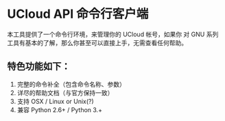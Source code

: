 # UCloud API 命令行客户端

本工具提供了一个命令行环境，来管理你的 UCloud 帐号，如果你
对 GNU 系列工具有基本的了解，那么你甚至可以直接上手，无需查看任何帮助。

## 特色功能如下：

1. 完整的命令补全（包含命令名称、参数）
2. 详尽的帮助文档（与官方保持一致）
3. 支持 OSX / Linux or Unix(?)
4. 兼容 Python 2.6+ / Python 3.+
